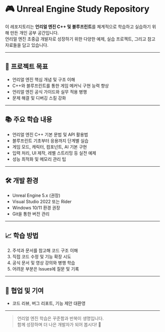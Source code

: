 # 🎮 Unreal Engine Study Repository

이 레포지토리는 **언리얼 엔진 C++ 및 블루프린트**를 체계적으로 학습하고 실습하기 위해 만든 개인 공부 공간입니다.  
언리얼 엔진 초중급 개발자로 성장하기 위한 다양한 예제, 실습 프로젝트, 그리고 참고 자료들을 담고 있습니다.

---

## 🚀 프로젝트 목표

- 언리얼 엔진 핵심 개념 및 구조 이해  
- C++와 블루프린트를 통한 게임 메커닉 구현 능력 향상  
- 언리얼 엔진 공식 가이드와 실무 적용 병행  
- 문제 해결 및 디버깅 스킬 강화  

---

## 📚 주요 학습 내용

- 언리얼 엔진 C++ 기본 문법 및 API 활용법  
- 블루프린트 기초부터 응용까지 단계별 실습  
- 게임 모드, 캐릭터, 컴포넌트, AI 기본 구현  
- 입력 처리, UI 제작, 레벨 스트리밍 등 실전 예제  
- 성능 최적화 및 메모리 관리 팁  

---

## 🛠 개발 환경

- Unreal Engine 5.x (권장)  
- Visual Studio 2022 또는 Rider  
- Windows 10/11 환경 권장  
- Git을 통한 버전 관리  

---

## 📈 학습 방법

2. 주석과 문서를 참고해 코드 구조 이해  
3. 직접 코드 수정 및 기능 확장 시도  
4. 공식 문서 및 영상 강의와 병행 학습  
5. 어려운 부분은 Issues에 질문 및 기록  

---

## 🤝 협업 및 기여

- 코드 리뷰, 버그 리포트, 기능 제안 대환영  

---

> 언리얼 엔진 학습은 꾸준함과 반복이 생명입니다.  
> 함께 성장하며 더 나은 개발자가 되어 봅시다! 🚀

